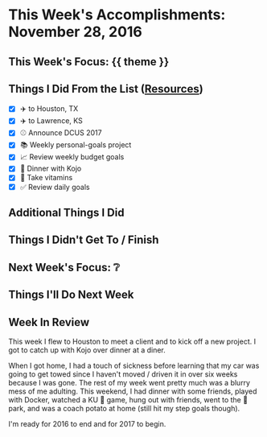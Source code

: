 # This Week's Accomplishments: November 28, 2016

## This Week's Focus: {{ theme }}

## Things I Did From the List ([Resources](resources.md))

- [x] :airplane: to Houston, TX
- [x] :airplane: to Lawrence, KS
- [x] :baseball: Announce DCUS 2017
- [x] :books: Weekly personal-goals project
- [x] :chart_with_upwards_trend: Review weekly budget goals
- [x] :fork_and_knife: Dinner with Kojo
- [x] :muscle: Take vitamins
- [x] :white_check_mark: Review daily goals

## Additional Things I Did

## Things I Didn't Get To / Finish

## Next Week's Focus: :grey_question:

## Things I'll Do Next Week

## Week In Review

This week I flew to Houston to meet a client and to kick off a new project. I got to catch up with Kojo over dinner at a diner. 

When I got home, I had a touch of sickness before learning that my car was going to get towed since I haven't moved / driven it in over six weeks because I was gone. The rest of my week went pretty much was a blurry mess of me adulting. This weekend, I had dinner with some friends, played with Docker, watched a KU :basketball: game, hung out with friends, went to the :dog: park, and was a coach potato at home (still hit my step goals though).

I'm ready for 2016 to end and for 2017 to begin.
